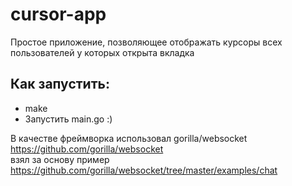 # cursor-app
Простое приложение, позволяющее отображать курсоры всех пользователей у которых открыта вкладка  
## Как запустить:  
 * make
 * Запустить main.go :)  
  
В качестве фреймворка использовал gorilla/websocket  
https://github.com/gorilla/websocket  
взял за основу пример  
https://github.com/gorilla/websocket/tree/master/examples/chat